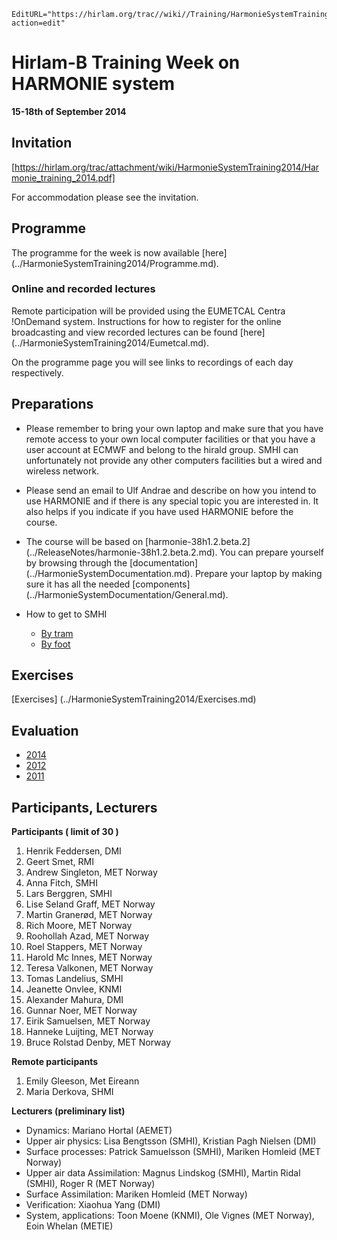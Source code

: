 ```@meta
EditURL="https://hirlam.org/trac//wiki//Training/HarmonieSystemTraining2014?action=edit"
```
# Hirlam-B Training Week on HARMONIE system
**15-18th of September 2014**


## Invitation

 [https://hirlam.org/trac/attachment/wiki/HarmonieSystemTraining2014/Harmonie_training_2014.pdf]

 For accommodation please see the invitation.

## Programme

 The programme for the week is now available [here] (../HarmonieSystemTraining2014/Programme.md).

### Online and recorded lectures

Remote participation will be provided using the EUMETCAL Centra !OnDemand system. Instructions for how to register for the online broadcasting and view recorded lectures can be found [here] (../HarmonieSystemTraining2014/Eumetcal.md). 

On the programme page you will see links to recordings of each day respectively.


## Preparations

 * Please remember to bring your own laptop and make sure that you have remote access to your own local computer facilities or that you have a user account at ECMWF and belong to the hirald group. SMHI can unfortunately not provide any other computers facilities but a wired and wireless network.

 * Please send an email to Ulf Andrae and describe on how you intend to use HARMONIE and if there is any special topic you are interested in. It also helps if you indicate if you have used HARMONIE before the course.

 * The course will be based on [harmonie-38h1.2.beta.2] (../ReleaseNotes/harmonie-38h1.2.beta.2.md). You can prepare yourself by browsing through the [documentation] (../HarmonieSystemDocumentation.md). Prepare your laptop by making sure it has all the needed [components] (../HarmonieSystemDocumentation/General.md).

 * How to get to SMHI
   * [By tram](https://hirlam.org/trac/raw-attachment/wiki/HarmonieWorkingWeek/System201103/tram_to_smhi.pdf)
   * [By foot](http://maps.google.se/maps?saddr=Folkborgsv%C3%A4gen,+Norrk%C3%B6ping&daddr=Kneippgatan+7,+602+36+Norrk%C3%B6ping+(Hotel+Kneippen)&hl=en&ie=UTF8&sll=58.587229,16.166248&sspn=0.036101,0.125914&geocode=FdjbfQMdo2H2ACk9MVBQ2jtZRjF5GCl5mRum_Q%3BFdbzfQMdR5r2ACH9jdnYXApjSw&vpsrc=0&dirflg=w&mra=pd&t=m&z=16)

## Exercises

  [Exercises] (../HarmonieSystemTraining2014/Exercises.md)

## Evaluation

 * [2014](https://hirlam.org/trac/raw-attachment/wiki/HarmonieSystemTraining2014/HST_2014_evaluation.pdf)
 * [2012](https://hirlam.org/trac/raw-attachment/wiki/HarmonieSystemTraining2012/HST_2012_evaluation.pdf)
 * [2011](https://hirlam.org/trac/raw-attachment/wiki/HarmonieSystemTraining2011/HST_2011_evaluation.pdf)

## Participants, Lecturers

**Participants ( limit of 30 )**
 1. Henrik Feddersen, DMI
 2. Geert Smet, RMI
 3. Andrew Singleton, MET Norway
 4. Anna Fitch, SMHI
 5. Lars Berggren, SMHI
 6. Lise Seland Graff, MET Norway
 7. Martin Granerød, MET Norway
 8. Rich Moore, MET Norway
 9. Roohollah Azad, MET Norway
10. Roel Stappers, MET Norway
11. Harold Mc Innes, MET Norway
12. Teresa Valkonen, MET Norway
13. Tomas Landelius, SMHI
14. Jeanette Onvlee, KNMI
15. Alexander Mahura, DMI
16. Gunnar Noer, MET Norway
17. Eirik Samuelsen, MET Norway
18. Hanneke Luijting, MET Norway
19. Bruce Rolstad Denby, MET Norway

**Remote participants**

 1. Emily Gleeson, Met Eireann
 2. Maria Derkova, SHMI

**Lecturers (preliminary list)**
* Dynamics: Mariano Hortal (AEMET)
* Upper air physics: Lisa Bengtsson (SMHI), Kristian Pagh Nielsen (DMI)
* Surface processes: Patrick Samuelsson (SMHI), Mariken Homleid (MET Norway)
* Upper air data Assimilation: Magnus Lindskog (SMHI), Martin Ridal (SMHI), Roger R (MET Norway)
* Surface Assimilation: Mariken Homleid (MET Norway)
* Verification: Xiaohua Yang (DMI)
* System, applications: Toon Moene (KNMI), Ole Vignes (MET Norway), Eoin Whelan (METIE)



